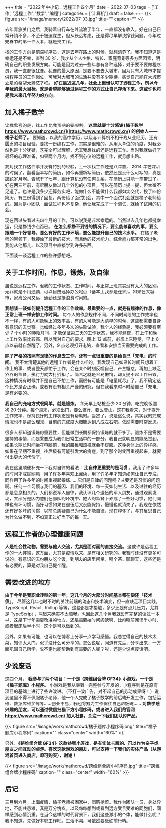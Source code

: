 +++
title = "2022 年中小记：远程工作四个月"
date = 2022-07-03
tags = ['工作', '远程工作', '数学', '编程']
categories = ['计算机']
draft = false
+++
{{< figure src="/image/memory/2022/07-03.jpg" title="" caption="" >}}

去年青旅关门之后，我骑着自行车在外流浪了半年，一直都没有收入。好在自己日常开销不多，不至于被迫谋生，但从长远考虑，还是得尽早解决挣钱问题。今年过完春节的第一件大事，就是找工作。

找的工作方向是前端程序员，这是去年在路上的时候，就想清楚了。我不知道这是幸运还是不幸，直到 30 岁，我才从个人性格、特长、家庭背景等多方面因素，明确自己的职业发展方向。可能是因为过去一些年总有各种选择，对于要不要做程序员，我一直都很犹豫。犹豫的最大原因，是要不要去大城市，因为只有大城市才提供程序员的工作岗位，可我对大城市的生活并没有多少期待，感觉自己能在大城市立足的希望太渺茫了吧。 **好在最近这几年，社会上慢慢认可了远程工作，所以今年我的最大目标，就是希望能够通过远程工作的方式让自己存活下来。这或许也将是我未来几年努力的方向。**

<!--more-->

## 加入橘子数学
让我欣喜的是，找工作比我预期的要顺利。 **这里就要十分感谢 [橘子数学 https://www.mathcrowd.cn/](https://www.mathcrowd.cn/) 的创始人——橘子老师了。** 要知道，以我的高中学历，以及与计算机不相干的从业经历，还有匮乏的项目经验，要找一份编程工作，其实是很难的。从用人单位的角度，对我必然也是十分犹疑，这完全可以理解，尤其我想找的还是远程工作。当时我就做好了最坏的心理准备，如果两个月内，找不到心仪的远程工作，就另想出路。

我对找工作这件事并没有特别的经验，上一次找工作还是八年前， 2014 年在深圳的时候了。翻看当年写的简历，如今再重新写简历，依然还是没什么可写的，真是蹉跎岁月啊。青旅干了七年，跟计算机没有任何关系，在简历上只能一笔带过了。好在两三年前，有帮朋友做过几个外包的小项目，可以在简历上提一提，但太微不足道了。也许是我多少还算务实吧，能做什么不能做什么我都如实交代，投了四份简历，有三份得到了回复，两份给了面试机会，其中一个面试机会就是橘子老师给的。因为是小团队，面试过程也不复杂，他让我完成了一个测试，就给了试用的机会。

现在回过头看过去四个月的工作，可以说我是非常幸运的。当然过去几年也都挺幸运，只是挣钱少点而已。 **在怎么都挣不到钱的情况下，要么能做喜欢的事，要么跟随一个好领导，要么有好的工作环境，要么能提升自己的技术水平。** 在橘子老师的带领下，我接触了最新的技术，而且他的技术能力、综合能力都非常的出色，我能从他那儿、以及项目中直接学到许多东西。

下面谈一谈远程工作的些许感想吧。

## 关于工作时间，作息，锻炼，及自律
虽说是远程工作，但我的工作状态、工作时间，与正常上班其实没有太大的区别。无非就是不用通勤，可以自由选择办公地点（基本上我都是在家）。如果在大城市，家离公司又远，通勤还是挺浪费时间的。

**我想谈一谈如何提升远程工作的工作效率。最重要的一点，就是有规律的作息，像正常上班一样安排工作时间。** 每个人的作息规律不同，不同时间段的工作效率也不一样，有的人可能晚上的效率高，有的人可能是大清早的时候，这些都需要自身有意识的去觉察。比如经过多年多次的失败试验，我个人的经验是，我必须要有至少 7 个小时的睡眠时间，才能保证第二天的工作状态，我不能熬夜，在上午和晚上工作效率比较高。所以我对自己的要求，晚上 12 点前，必须上床睡觉，早上 8 点以前就自然醒了。另外，9 点必须打开电脑，查看和安排当天需要完成的工作。

**除了严格的按照有规律的作息去工作，还有一点很重要的是给自己「充电」的时间。** 我不太清楚其他的远程工作者是什么样的，我发现自己如果长时间只想着工作上的事、或者整天都忙于工作，会在某个时刻反噬自己、产生懈怠，再加上缺乏外界的监督，执行力就大打折扣了。简言之就是容易懒惰，却又提不起工作兴致，这种情况有时候并不是自己不想工作，而很有可能是「电量耗尽」了。我不确定这个比方是否正确，或者有没有相关严谨的研究，但在我看来时不时给自己「充电」是有必要的。

**我自己的充电方式很简单，就是锻炼。** 每天早上站桩至少 20 分钟，吃完晚饭遛狗 20 分钟。每个周末，必须出门，要么骑行、要么登山。这在我看来，对于提升工作效率、保持良好的工作状态是有帮助的。当然了，说是这么说，其实我的完成情况也不是那么理想，目前的完成度大概能达到八成左右吧。依然需要时常反思。

很多人都知道锻炼的重要性，但能做到长期都保持锻炼的就不多了。锻炼不是需要坚持的事情，而是需要成为我们日常生活中的一部分。我自己就明显的能感觉到，如果长期长时间坐在电脑前，我的腰椎和颈椎就会不舒服。这种身体上的异样感，如果在早期不重视，往后极有可能引发大的病症，到了那个时候再重视起来，就要付出更大的代价了。

我在这里顺便补充一下我对自律的看法： **比自律更重要的是习惯** 。我用了许多年的时间才戒除网瘾，用了许多年喜欢上阅读，用了许多年才知道如何让自己专注，同样用了许多年的时间重视起锻炼……它们是自律的问题吗？主要还是习惯的问题啊。任何一个习惯与我们的基因、我们的环境、每一天如何生活、以及过往的经历都是息息相关的。人们都说军人自律，我认识几个退伍的军人朋友，通过观察发现，大部分是因为他们在部队的环境中、他人的监督下养成了一些好习惯，他们同样也有坏习惯，而好习惯如果在退伍后又没能保持，慢慢也就消失了。我现在依然还有好多坏的习惯，以前总质疑自己为什么不能自律，现在释怀了，与其反思自己为什么做不到，不如真正过好当下的每一天。

## 远程工作者的心理健康问题
**人是社会性动物，需要与他人交流，尤其是面对面的直接交流。** 这或许是远程工作的一大弊端，这方面，尤其是疫情以来，是有相关研究的。我暂时还没有更多可说的。有意识的去约朋友吃个饭，到朋友的店里闲坐，喝个茶、聊聊天，这些还是有必要的，算是对我自己提个醒。

## 需要改进的地方
**由于今年是我职业转型的第一年，这几个月的大部分时间基本都在偿还「技术债」。** 尽管这几年也时不时的关注前端的动态和技术演变，但一直缺乏项目实践。 TypeScript, React , Rollup 等等，这些都是才接触，多少还是有点儿压力，尤其是 TypeScript ，写起来确实不太顺畅。也因此这几个月我就没有完整的读过一本书，这是下半年需要改进的地方。还是需要抽时间阅读啊，比如睡前阅读半小时，或者起床后半小时，这个是可以做到的。

另外，如果有可能，也可以在博客上分享一点学习感悟。我总觉得自己的技术太菜，知识太入门，似乎没什么可分享的。怎么说呢，闻道有先后，分享出来，一方面巩固自己所学，说不定也能帮助到有需要的人呢？唉，还是少说点废话吧。

## 少说废话
这四个月， **我参与了两个项目：一个是《跨维组合牌 GF34》小游戏，一个是《橘子题库》小程序。** 小游戏是我从零到一完整参与开发的，小程序则是在原有项目的基础上进行了些许改进。（不打一波广告，对不起自己的劳动成果呀！）说到这里不得不佩服橘子老师，他一个人完成了橘子数学的前后端开发工作，包括运维、数据库维护等等……创业不易，我也得努力工作保住自己的饭碗…… **对数学感兴趣的朋友，可以通过微信扫猫下方小程序码，或者进入我们的官网 https://www.mathcrowd.cn/ 加入社群，关注一下我们团队的产品。**

{{< figure src="/image/work/mathcrowd/橘子题库小程序码.png" title="橘子题库小程序码" caption="" class="center" width="60%"  >}}

另外，**《跨维组合牌 GF34》这款益智小游戏，是有实体卡牌的，可以作为亲子或朋友之间互动的桌游。喜欢这款游戏的朋友，可以支持一下我们的实体产品（从游戏首页进入商店，即可购买），谢谢！**

{{< figure src="/image/work/mathcrowd/跨维组合牌小程序码.jpg" title="跨维组合牌小程序码" caption="" class="center" width="60%" >}}

## 后记
三月到六月，上海疫情，橘子老师被困家中，团购抢菜。我作为团队一员，身处异地，不能共患难，真是万分愧疚。以及每每想到或看到远方受苦受难的同胞们，同样感到心情沉重。在当今这样的时代背景下，我们这些渺小的个体，能做什么呢？我不知道。先做好本职工作吧。生活不易，可依然要砥砺前行呐。
